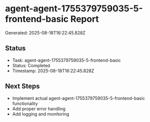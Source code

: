 # agent-agent-1755379759035-5-frontend-basic Report

Generated: 2025-08-18T16:22:45.828Z

## Status
- Task: agent-agent-1755379759035-5-frontend-basic
- Status: Completed
- Timestamp: 2025-08-18T16:22:45.828Z

## Next Steps
- Implement actual agent-agent-1755379759035-5-frontend-basic functionality
- Add proper error handling
- Add logging and monitoring
